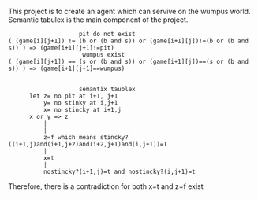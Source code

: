 This project is to create an agent which can servive on the wumpus world. Semantic tabulex is the main component of
the project.
                        
                        
                        pit do not exist
    ( (game[i][j+1]) != (b or (b and s)) or (game[i+1][j])!=(b or (b and s)) ) => (game[i+1][j+1]!=pit)
                         wumpus exist
    ( (game[i][j+1]) == (s or (b and s)) or (game[i+1][j])==(s or (b and s)) ) => (game[i+1][j+1]==wumpus)

 
                        semantix taublex
          let z= no pit at i+1, j+1
              y= no stinky at i,j+1
              x= no stincky at i+1,j
          x or y => z
              |
              |
              z=f which means stincky?((i+1,j)and(i+1,j+2)and(i+2,j+1)and(i,j+1))=T
              |
              x=t
              |
              nostincky?(i+1,j)=t and nostincky?(i,j+1)=t
 Therefore, there is a contradiction for both x=t and z=f exist
              
